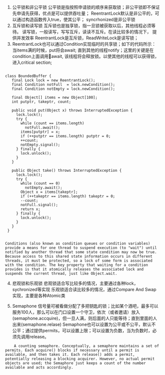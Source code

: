 1. 公平锁和非公平锁
   公平锁是指按照申请锁的顺序来获取锁；非公平锁即不保证先申请先获得，优点是可以提供吞吐量；
   ReentrantLock默认是非公平的，可以通过构造函数传入true，使其公平；
   syncrhonized是非公平锁
2. 互斥锁和读写锁
   互斥锁也是独享锁，指一旦锁被获取以后，其他线程必须等待。
   读写锁，一般读写，写写互斥，读读不互斥。在读比较多的情况下， 提供并发效率
   ReentrantLock是互斥锁，ReadWriteLock是读写锁；
3. ReentrantLock也可以通过Condition实现临时的共享锁；如下的代码所示：当items满的时候，put将会await; 直到其他的线程notify；这里的关键是在condition上面调用await, 该线程将会释放锁。以使其他的线程可以获得锁，进入critical section;

```

class BoundedBuffer {
   final Lock lock = new ReentrantLock();
   final Condition notFull  = lock.newCondition(); 
   final Condition notEmpty = lock.newCondition(); 

   final Object[] items = new Object[100];
   int putptr, takeptr, count;

   public void put(Object x) throws InterruptedException {
     lock.lock();
     try {
       while (count == items.length)
         notFull.await();
       items[putptr] = x;
       if (++putptr == items.length) putptr = 0;
       ++count;
       notEmpty.signal();
     } finally {
       lock.unlock();
     }
   }

   public Object take() throws InterruptedException {
     lock.lock();
     try {
       while (count == 0)
         notEmpty.await();
       Object x = items[takeptr];
       if (++takeptr == items.length) takeptr = 0;
       --count;
       notFull.signal();
       return x;
     } finally {
       lock.unlock();
     }
   }
 }

```

```

Conditions (also known as condition queues or condition variables) provide a means for one thread to suspend execution (to "wait") until notified by another thread that some state condition may now be true. Because access to this shared state information occurs in different threads, it must be protected, so a lock of some form is associated with the condition. The key property that waiting for a condition provides is that it atomically releases the associated lock and suspends the current thread, just like Object.wait.

```

4. 悲观锁和乐观锁
   悲观锁适合写比较多的情况，主要通过各种lock，sychronized等实现
   乐观锁适合读比较多的情况，通过Compare And Swap实现，主要是各种Atomic类

5. Semaphone
   信号量可被看做分配了多把钥匙的锁；比如某个酒吧，最多可以服务100人，那么可以在门口设置一个守卫，依次（或者邀请）放入(semaphone.accquire)，但一旦人满，则后面的人只能等待；直到里面的人出来(semaphone.relase)
   Semaphone也可以设置为公平或不公平，默认不公平；通过提供permits，可以设置上限；可以设置为负数，当为负数时，必须先调用release。

```
    A counting semaphore. Conceptually, a semaphore maintains a set of permits. Each acquire() blocks if necessary until a permit is available, and then takes it. Each release() adds a permit, potentially releasing a blocking acquirer. However, no actual permit objects are used; the Semaphore just keeps a count of the number available and acts accordingly.

```